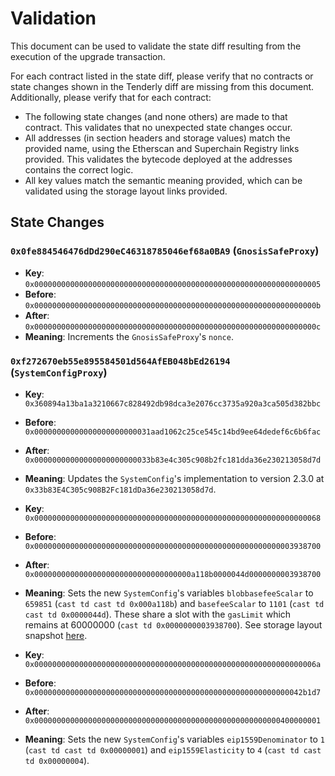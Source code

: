 # Validation

This document can be used to validate the state diff resulting from the execution of the upgrade
transaction.

For each contract listed in the state diff, please verify that no contracts or state changes shown in the Tenderly diff are missing from this document. Additionally, please verify that for each contract:

- The following state changes (and none others) are made to that contract. This validates that no unexpected state changes occur.
- All addresses (in section headers and storage values) match the provided name, using the Etherscan and Superchain Registry links provided. This validates the bytecode deployed at the addresses contains the correct logic.
- All key values match the semantic meaning provided, which can be validated using the storage layout links provided.

## State Changes

### `0x0fe884546476dDd290eC46318785046ef68a0BA9` (`GnosisSafeProxy`)

- **Key**: `0x0000000000000000000000000000000000000000000000000000000000000005`<br>
- **Before**: `0x000000000000000000000000000000000000000000000000000000000000000b`<br>
- **After**: `0x000000000000000000000000000000000000000000000000000000000000000c`<br>
- **Meaning**: Increments the `GnosisSafeProxy`'s `nonce`.

### `0xf272670eb55e895584501d564AfEB048bEd26194` (`SystemConfigProxy`)

- **Key**: `0x360894a13ba1a3210667c828492db98dca3e2076cc3735a920a3ca505d382bbc`<br>
- **Before**: `0x00000000000000000000000031aad1062c25ce545c14bd9ee64dedef6c6b6fac`<br>
- **After**:  `0x00000000000000000000000033b83e4c305c908b2fc181dda36e230213058d7d`<br>
- **Meaning**: Updates the `SystemConfig`'s implementation to version 2.3.0 at `0x33b83E4C305c908B2Fc181dDa36e230213058d7d`.

- **Key**: `0x0000000000000000000000000000000000000000000000000000000000000068`<br>
- **Before**: `0x0000000000000000000000000000000000000000000000000000000003938700`<br>
- **After**: `0x00000000000000000000000000000000000a118b0000044d0000000003938700`<br>
- **Meaning**: Sets the new `SystemConfig`'s variables `blobbasefeeScalar` to `659851` (`cast td cast td 0x000a118b`) and `basefeeScalar` to `1101` (`cast td cast td 0x0000044d`). These share a slot with the `gasLimit` which remains at 60000000 (`cast td 0x0000000003938700`). See storage layout snapshot [here](https://github.com/ethereum-optimism/optimism/blob/3c75cd94849b265ff9d2ed424f9d35be124b0b4e/packages/contracts-bedrock/snapshots/storageLayout/SystemConfig.json#L58-L78).

- **Key**: `0x000000000000000000000000000000000000000000000000000000000000006a`<br>
- **Before**: `0x000000000000000000000000000000000000000000000000000000000042b1d7`<br>
- **After**: `0x0000000000000000000000000000000000000000000000000000000400000001`<br>
- **Meaning**: Sets the new `SystemConfig`'s variables `eip1559Denominator` to `1` (`cast td cast td 0x00000001`) and `eip1559Elasticity` to `4` (`cast td cast td 0x00000004`).